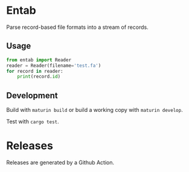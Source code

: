 # Entab

Parse record-based file formats into a stream of records.

## Usage

```python
from entab import Reader
reader = Reader(filename='test.fa')
for record in reader:
    print(record.id)
```

## Development

Build with `maturin build` or build a working copy with `maturin develop`.

Test with `cargo test`.

# Releases

Releases are generated by a Github Action.
